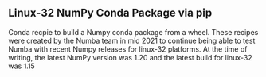 Linux-32 NumPy Conda Package via pip
------------------------------------

Conda recpie to build a Numpy conda package from a wheel. These recipes were
created by the Numba team in mid 2021 to continue being able to test Numba with
recent Numpy releases for linux-32 platforms. At the time of writing, the
latest NumPy version was 1.20 and the latest build for linux-32 was 1.15
